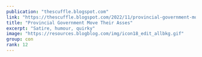 ```yaml
---
publication: "thescuffle.blogspot.com"
link: "https://thescuffle.blogspot.com/2022/11/provincial-government-move-their-asses.html"
title: "Provincial Government Move Their Asses"
excerpt: "Satire, humour, quirky"
image: "https://resources.blogblog.com/img/icon18_edit_allbkg.gif"
group: con
rank: 12
---
```

